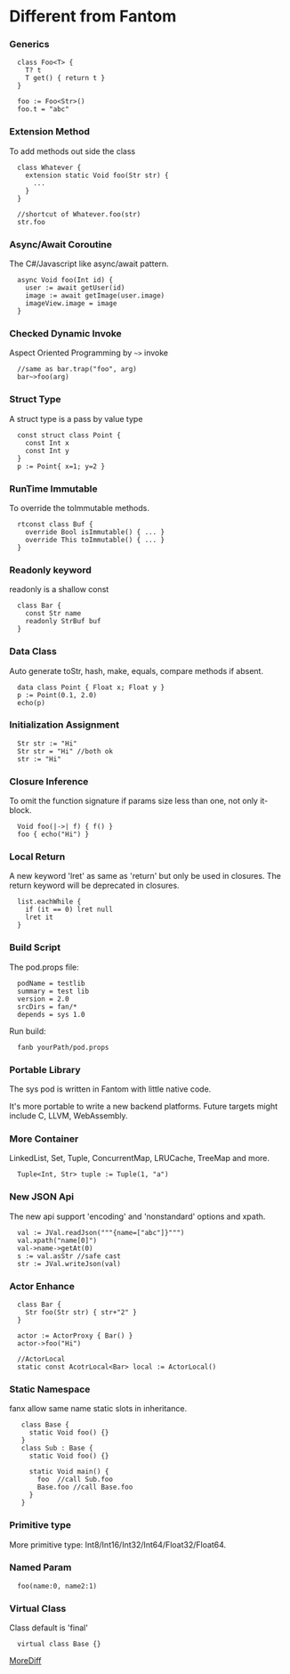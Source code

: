 
# Different from Fantom #

### Generics ###
```
  class Foo<T> {
    T? t
    T get() { return t }
  }

  foo := Foo<Str>()
  foo.t = "abc"
```

### Extension Method ###
To add methods out side the class
```
  class Whatever {
    extension static Void foo(Str str) {
      ...
    }
  }

  //shortcut of Whatever.foo(str)
  str.foo
```

### Async/Await Coroutine ###
The C#/Javascript like async/await pattern.
```
  async Void foo(Int id) {
    user := await getUser(id)
    image := await getImage(user.image)
    imageView.image = image
  }
```

### Checked Dynamic Invoke ###
Aspect Oriented Programming by `~>` invoke
```
  //same as bar.trap("foo", arg)
  bar~>foo(arg)
```

### Struct Type ###
A struct type is a pass by value type
```
  const struct class Point {
    const Int x
    const Int y
  }
  p := Point{ x=1; y=2 }
```

### RunTime Immutable ###
To override the toImmutable methods.
```
  rtconst class Buf {
    override Bool isImmutable() { ... }
    override This toImmutable() { ... }
  }
```

### Readonly keyword ###
readonly is a shallow const
```
  class Bar {
    const Str name
    readonly StrBuf buf
  }
```

### Data Class ###
Auto generate toStr, hash, make, equals, compare methods if absent.
```
  data class Point { Float x; Float y }
  p := Point(0.1, 2.0)
  echo(p)
```

### Initialization Assignment ###
```
  Str str := "Hi"
  Str str = "Hi" //both ok
  str := "Hi"
```

### Closure Inference ###
To omit the function signature if params size less than one, not only it-block.
```
  Void foo(|->| f) { f() }
  foo { echo("Hi") }
```

### Local Return ###
A new keyword 'lret' as same as 'return' but only be used in closures.
The return keyword will be deprecated in closures.
```
  list.eachWhile {
    if (it == 0) lret null
    lret it
  }
```

### Build Script ###
The pod.props file:
```
  podName = testlib
  summary = test lib
  version = 2.0
  srcDirs = fan/*
  depends = sys 1.0
```
Run build:
```
  fanb yourPath/pod.props
```

### Portable Library ###
The sys pod is written in Fantom with little native code.

It's more portable to write a new backend platforms.
Future targets might include C, LLVM, WebAssembly.

### More Container ###
LinkedList, Set, Tuple, ConcurrentMap, LRUCache, TreeMap and more.
```
  Tuple<Int, Str> tuple := Tuple(1, "a")
```

### New JSON Api ###
The new api support 'encoding' and 'nonstandard' options and xpath.
```
  val := JVal.readJson("""{name=["abc"]}""")
  val.xpath("name[0]")
  val->name->getAt(0)
  s := val.asStr //safe cast
  str := JVal.writeJson(val)
```

### Actor Enhance ###
```
  class Bar {
    Str foo(Str str) { str+"2" }
  }

  actor := ActorProxy { Bar() }
  actor->foo("Hi")
```
```
  //ActorLocal
  static const AcotrLocal<Bar> local := ActorLocal()
```


### Static Namespace ###
fanx allow same name static slots in inheritance.
```
   class Base {
     static Void foo() {}
   }
   class Sub : Base {
     static Void foo() {}

     static Void main() {
       foo  //call Sub.foo
       Base.foo //call Base.foo
     }
   }
```

### Primitive type ###

More primitive type: Int8/Int16/Int32/Int64/Float32/Float64.

### Named Param ###

```
  foo(name:0, name2:1)
```

### Virtual Class ###
Class default is 'final'
```
  virtual class Base {}
```

[MoreDiff](https://github.com/chunquedong/fanx/blob/master/doc/MoreDiff.md)


